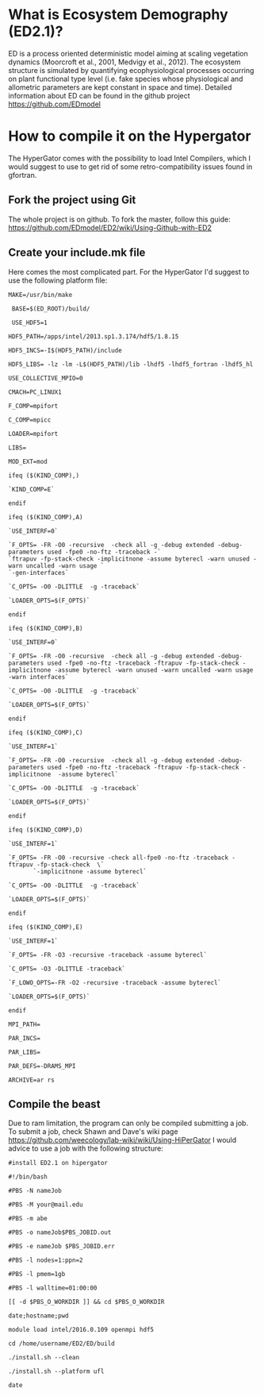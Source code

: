 # What is Ecosystem Demography (ED2.1)?
ED is a process oriented deterministic model aiming at scaling vegetation dynamics (Moorcroft et al., 2001, Medvigy et al., 2012). The ecosystem structure is simulated by quantifying ecophysiological processes occurring on plant functional type level (i.e. fake species whose physiological and allometric parameters are kept constant in space and time). Detailed information about ED can be found in the github project https://github.com/EDmodel

# How to compile it on the Hypergator
The HyperGator comes with the possibility to load Intel Compilers, which I would suggest to use to get rid of some retro-compatibility issues found in gfortran. 

## Fork the project using Git
The whole project is on github. To fork the master, follow this guide: https://github.com/EDmodel/ED2/wiki/Using-Github-with-ED2
## Create your include.mk file
Here comes the most complicated part. For the HyperGator I'd suggest to use the following platform file:

`MAKE=/usr/bin/make`

` BASE=$(ED_ROOT)/build/`

` USE_HDF5=1`

`HDF5_PATH=/apps/intel/2013.sp1.3.174/hdf5/1.8.15`

`HDF5_INCS=-I$(HDF5_PATH)/include`

`HDF5_LIBS= -lz -lm -L$(HDF5_PATH)/lib -lhdf5 -lhdf5_fortran -lhdf5_hl`

`USE_COLLECTIVE_MPIO=0`

`CMACH=PC_LINUX1`

`F_COMP=mpifort`

`C_COMP=mpicc`

`LOADER=mpifort`

`LIBS=`

`MOD_EXT=mod`

`ifeq ($(KIND_COMP),)`

    `KIND_COMP=E`

`endif`

`ifeq ($(KIND_COMP),A)`

    `USE_INTERF=0`

    `F_OPTS= -FR -O0 -recursive  -check all -g -debug extended -debug-parameters used -fpe0 -no-ftz -traceback -`
    `ftrapuv -fp-stack-check -implicitnone -assume byterecl -warn unused -warn uncalled -warn usage `
    `-gen-interfaces`

    `C_OPTS= -O0 -DLITTLE  -g -traceback`

    `LOADER_OPTS=$(F_OPTS)`

`endif`

`ifeq ($(KIND_COMP),B)`

    `USE_INTERF=0`

    `F_OPTS= -FR -O0 -recursive  -check all -g -debug extended -debug-parameters used -fpe0 -no-ftz -traceback -ftrapuv -fp-stack-check -implicitnone -assume byterecl -warn unused -warn uncalled -warn usage -warn interfaces`

    `C_OPTS= -O0 -DLITTLE  -g -traceback`

    `LOADER_OPTS=$(F_OPTS)`

`endif`

`ifeq ($(KIND_COMP),C)`

    `USE_INTERF=1`

    `F_OPTS= -FR -O0 -recursive  -check all -g -debug extended -debug-parameters used -fpe0 -no-ftz -traceback -ftrapuv -fp-stack-check -implicitnone  -assume byterecl`

    `C_OPTS= -O0 -DLITTLE  -g -traceback`

    `LOADER_OPTS=$(F_OPTS)`

`endif`

`ifeq ($(KIND_COMP),D)`

    `USE_INTERF=1`

    `F_OPTS= -FR -O0 -recursive -check all-fpe0 -no-ftz -traceback -ftrapuv -fp-stack-check  \`
           `-implicitnone -assume byterecl`

    `C_OPTS= -O0 -DLITTLE  -g -traceback`

    `LOADER_OPTS=$(F_OPTS)`

`endif`

`ifeq ($(KIND_COMP),E)`

    `USE_INTERF=1`

    `F_OPTS= -FR -O3 -recursive -traceback -assume byterecl`

    `C_OPTS= -O3 -DLITTLE -traceback`

    `F_LOWO_OPTS=-FR -O2 -recursive -traceback -assume byterecl`

    `LOADER_OPTS=$(F_OPTS)`

`endif`

`MPI_PATH=`

`PAR_INCS=`

`PAR_LIBS=`

`PAR_DEFS=-DRAMS_MPI`

`ARCHIVE=ar rs`

## Compile the beast
Due to ram limitation, the program can only be compiled submitting a job. To submit a job, check Shawn and Dave's wiki page https://github.com/weecology/lab-wiki/wiki/Using-HiPerGator
I would advice to use a job with the following structure:

`#install ED2.1 on hipergator`

`#!/bin/bash                                                                                                 `

`#PBS -N nameJob                                                                                               `

`#PBS -M your@mail.edu                                                                                   `

`#PBS -m abe                                                                                                 `

`#PBS -o nameJob$PBS_JOBID.out                                                                                 `

`#PBS -e nameJob $PBS_JOBID.err                                                                                 `

`#PBS -l nodes=1:ppn=2                                                                                       `

`#PBS -l pmem=1gb                                                                                            `

`#PBS -l walltime=01:00:00                                                                                   `

`[[ -d $PBS_O_WORKDIR ]] && cd $PBS_O_WORKDIR`

`date;hostname;pwd`

`module load intel/2016.0.109 openmpi hdf5`

`cd /home/username/ED2/ED/build`

`./install.sh --clean`

`./install.sh --platform ufl`

`date`
 